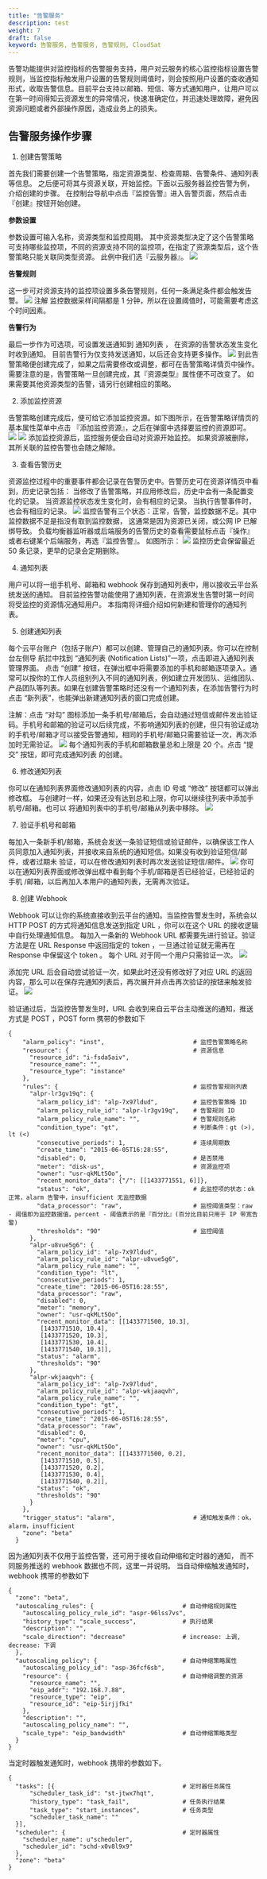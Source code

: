 ```yaml
---
title: "告警服务"
description: test
weight: 7
draft: false
keyword: 告警服务, 告警服务, 告警规则, CloudSat
---
```


告警功能提供对监控指标的告警服务支持，用户对云服务的核心监控指标设置告警规则，当监控指标触发用户设置的告警规则阈值时，则会按照用户设置的查收通知形式，收取告警信息。目前平台支持以邮箱、短信、等方式通知用户，让用户可以在第一时间得知云资源发生的异常情况，快速准确定位，并迅速处理故障，避免因资源问题或者外部操作原因，造成业务上的损失。

## 告警服务操作步骤

1. 创建告警策略

首先我们需要创建一个告警策略，指定资源类型、检查周期、告警条件、通知列表等信息。 之后便可将其与资源关联，开始监控。下面以云服务器监控告警为例，介绍创建的步骤。
在控制台导航中点击『监控告警』进入告警页面，然后点击『创建』按钮开始创建。

**参数设置**

参数设置可输入名称，资源类型和监控周期。 其中资源类型决定了这个告警策略可支持哪些监控项，不同的资源支持不同的监控项，在指定了资源类型后，这个告警策略只能关联同类型资源。 此例中我们选『云服务器』。
![](../_images/20201109144653.png)

**告警规则**

这一步可对资源支持的监控项设置多条告警规则，任何一条满足条件都会触发告警。
![](../_images/202011041716.png)
注解
监控数据采样间隔都是 1 分钟，所以在设置阈值时，可能需要考虑这个时间因素。

**告警行为**

最后一步作为可选项，可设置发送通知到 通知列表 ， 在资源的告警状态发生变化时收到通知。
目前告警行为仅支持发送通知，以后还会支持更多操作。
![](../_images/202011041717.png)
到此告警策略便创建完成了，如果之后需要修改或调整，都可在告警策略详情页中操作。 需要注意的是，告警策略一旦创建完成，其『资源类型』属性便不可改变了。 如果需要其他资源类型的告警，请另行创建相应的策略。

2. 添加监控资源

告警策略创建完成后，便可给它添加监控资源。如下图所示，在告警策略详情页的基本属性菜单中点击 『添加监控资源』，之后在弹窗中选择要监控的资源即可。
![](../_images/202011041719.png)
![](../_images/202011041720.png)
添加监控资源后，监控服务便会自动对资源开始监控。 如果资源被删除，其所关联的监控告警也会随之解除。

3. 查看告警历史

资源监控过程中的重要事件都会记录在告警历史中。告警历史可在资源详情页中看到，历史记录包括：
当修改了告警策略，并应用修改后，历史中会有一条配置变化的记录。
当资源监控状态发生变化时，会有相应的记录。
当执行告警事件时，也会有相应的记录。
![](../_images/202011041721.png)
监控告警有三个状态：正常，告警，监控数据不足。其中监控数据不足是指没有取到监控数据， 这通常是因为资源已关闭，或公网 IP 已解绑导致。
负载均衡器监听器或后端服务的告警历史的查看需要鼠标点击『操作』或者右键某个后端服务，再选『监控告警』。 如图所示：
![](../_images/202011041722.png)
监控历史会保留最近 50 条记录，更早的记录会定期删除。

4. 通知列表

用户可以将一组手机号、邮箱和 webhook 保存到通知列表中，用以接收云平台系统发送的通知。 目前监控告警功能使用了通知列表，在资源发生告警时第一时间将受监控的资源情况通知用户。
本指南将详细介绍如何新建和管理你的通知列表。

5. 创建通知列表

每个云平台账户（包括子账户）都可以创建、管理自己的通知列表。你可以在控制台左侧导 航拦中找到 “通知列表 (Notification Lists)”一项，点击即进入通知列表管理界面。
点击 “创建” 按钮，在弹出框中将需要添加的手机和邮箱逐项录入。通常可以按你的工作人员组别列入不同的通知列表，例如建立开发团队、运维团队、产品团队等列表。如果在创建告警策略时还没有一个通知列表，在添加告警行为时点击 “新列表”，也能弹出新建通知列表的窗口完成创建。

注解：点击 “对勾” 图标添加一条手机号/邮箱后，会自动通过短信或邮件发出验证码。手机号和邮箱的验证可以后续完成，不影响通知列表的创建，但只有验证成功的手机号/邮箱才可以接受告警通知，相同的手机号/邮箱只需要验证一次，再次添加时无需验证。
![](../_images/202011041724.png)
每个通知列表的手机和邮箱数量总和上限是 20 个。点击 “提交” 按钮，即可完成通知列表 的创建。

6. 修改通知列表

你可以在通知列表界面修改通知列表的内容，点击 ID 号或 “修改” 按钮都可以弹出修改框。 与创建时一样，如果还没有达到总和上限，你可以继续往列表中添加手机号/邮箱。也可以 将通知列表中的手机号/邮箱从列表中移除。
![](../_images/202011041725.png)

7. 验证手机号和邮箱

每加入一条新手机/邮箱，系统会发送一条验证短信或验证邮件，以确保该工作人员同意加入通知列表，并接收来自系统的通知短信。如果没有收到验证短信/邮件，或者过期未 验证，可以在修改通知列表时再次发送验证短信/邮件。
![](../_images/202011041726.png)
你可以在通知列表界面或修改弹出框中看到每个手机/邮箱是否已经验证，已经验证的手机 /邮箱，以后再加入本用户的通知列表，无需再次验证。

8. 创建 Webhook

Webhook 可以让你的系统直接收到云平台的通知。当监控告警发生时，系统会以 HTTP POST 的方式将通知信息发送到指定 URL ，你可以在这个 URL 的接收逻辑中自行处理通知信息。
每加入一条新的 Webhook URL 都需要先进行验证。验证方法是在 URL Response 中返回指定的 token ，一旦通过验证就无需再在 Response 中保留这个 token 。 每个 URL 对于同一个用户只需验证一次。
![](../_images/202011041727.png)

添加完 URL 后会自动尝试验证一次，如果此时还没有修改好了对应 URL 的返回内容，那么可以在保存完通知列表后，再次展开并点击再次验证的按钮来触发验证。
![](../_images/202011041728.png)

验证通过后，当监控告警发生时，URL 会收到来自云平台主动推送的通知，推送方式是 POST ，POST form 携带的参数如下
```
{
    "alarm_policy": "inst",                         # 监控告警策略名称
    "resource": {                                   # 资源信息
      "resource_id": "i-fsda5aiv",
      "resource_name": "",
      "resource_type": "instance"
    },
    "rules": {                                      # 监控告警规则列表
      "alpr-lr3gv19q": {
        "alarm_policy_id": "alp-7x97ldud",          # 监控告警策略 ID
        "alarm_policy_rule_id": "alpr-lr3gv19q",    # 告警规则 ID
        "alarm_policy_rule_name": "",               # 告警规则名称
        "condition_type": "gt",                     # 判断条件：gt (>), lt (<)
        "consecutive_periods": 1,                   # 连续周期数
        "create_time": "2015-06-05T16:28:55",
        "disabled": 0,                              # 是否禁用
        "meter": "disk-us",                         # 资源监控项
        "owner": "usr-qkMLt5Oo",
        "recent_monitor_data": {"/": [[1433771551, 6]]},
        "status": "ok",                             # 此监控项的状态：ok 正常，alarm 告警中，insufficient 无监控数据
        "data_processor": "raw",                    # 监控阈值类型：raw - 阈值即为监控数据值，percent - 阈值表示的是『百分比』(百分比目前只用于 IP 带宽告警)
        "thresholds": "90"                          # 监控阈值
      },
      "alpr-u8vue5g6": {
        "alarm_policy_id": "alp-7x97ldud",
        "alarm_policy_rule_id": "alpr-u8vue5g6",
        "alarm_policy_rule_name": "",
        "condition_type": "lt",
        "consecutive_periods": 1,
        "create_time": "2015-06-05T16:28:55",
        "data_processor": "raw",
        "disabled": 0,
        "meter": "memory",
        "owner": "usr-qkMLt5Oo",
        "recent_monitor_data": [[1433771500, 10.3],
         [1433771510, 10.4],
         [1433771520, 10.3],
         [1433771530, 10.4],
         [1433771540, 10.3]],
        "status": "alarm",
        "thresholds": "90"
      },
      "alpr-wkjaaqvh": {
        "alarm_policy_id": "alp-7x97ldud",
        "alarm_policy_rule_id": "alpr-wkjaaqvh",
        "alarm_policy_rule_name": "",
        "condition_type": "gt",
        "consecutive_periods": 1,
        "create_time": "2015-06-05T16:28:55",
        "data_processor": "raw",
        "disabled": 0,
        "meter": "cpu",
        "owner": "usr-qkMLt5Oo",
        "recent_monitor_data": [[1433771500, 0.2],
         [1433771510, 0.5],
         [1433771520, 0.2],
         [1433771530, 0.4],
         [1433771540, 0.2]],
        "status": "ok",
        "thresholds": "90"
      }
    },
    "trigger_status": "alarm",                      # 通知触发条件：ok，alarm，insufficient
    "zone": "beta"
  }

```


因为通知列表不仅用于监控告警，还可用于接收自动伸缩和定时器的通知， 而不同服务推送的 webhook 数据也不同，这里一并说明。
当自动伸缩触发通知时，webhook 携带的参数如下
```
{
  "zone": "beta",
  "autoscaling_rules": {                         # 自动伸缩规则属性
    "autoscaling_policy_rule_id": "aspr-96lss7vs",
    "history_type": "scale_success",             # 执行结果
    "description": "",
    "scale_direction": "decrease"                # increase: 上调, decrease: 下调
  },
  "autoscaling_policy": {                        # 自动伸缩策略属性
    "autoscaling_policy_id": "asp-36fcf6sb",
    "resource": {                                # 自动伸缩调整的资源
      "resource_name": "",
      "eip_addr": "192.168.7.88",
      "resource_type": "eip",
      "resource_id": "eip-5irjjfki"
    },
    "description": "",
    "autoscaling_policy_name": "",
    "scale_type": "eip_bandwidth"                # 自动伸缩策略类型
  }
}
```

当定时器触发通知时，webhook 携带的参数如下。
```
{
  "tasks": [{                                    # 定时器任务属性
      "scheduler_task_id": "st-jtwx7hqt",
      "history_type": "task_fail",               # 任务执行结果
      "task_type": "start_instances",            # 任务类型
      "scheduler_task_name": ""
  }],
  "scheduler": {                                 # 定时器属性
    "scheduler_name": u"scheduler",
    "scheduler_id": "schd-x0v8l9x9"
  },
  "zone": "beta"
}
```
